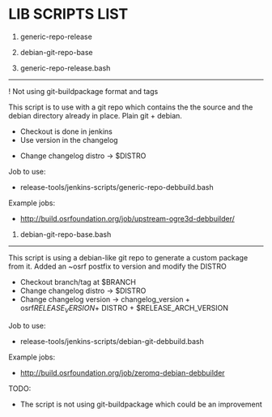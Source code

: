 LIB SCRIPTS LIST
======================

 1. generic-repo-release
 1. debian-git-repo-base

1. generic-repo-release.bash
----------------------------

! Not using git-buildpackage format and tags

This script is to use with a git repo which contains the the source and the
debian directory already in place. Plain git + debian.

 - Checkout is done in jenkins
 - Use version in the changelog
 + Change changelog distro  -> $DISTRO

Job to use:

 - release-tools/jenkins-scripts/generic-repo-debbuild.bash 

Example jobs:

 - http://build.osrfoundation.org/job/upstream-ogre3d-debbuilder/

1. debian-git-repo-base.bash
----------------------------

This script is using a debian-like git repo to generate a custom package
from it. Added an ~osrf postfix to version and modify the DISTRO
 
 + Checkout branch/tag at $BRANCH
 + Change changelog distro  -> $DISTRO
 + Change changelog version -> changelog_version + osrf$RELEASE_VERSION
                                                 + ~$DISTRO 
                                                 + $RELEASE_ARCH_VERSION

Job to use:

 - release-tools/jenkins-scripts/debian-git-debbuild.bash

Example jobs:

 - http://build.osrfoundation.org/job/zeromq-debian-debbuilder

TODO:

 - The script is not using git-buildpackage which could be an improvement
